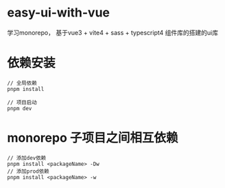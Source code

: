 # easy-ui-with-vue
学习monorepo， 基于vue3 + vite4 + sass + typescript4 组件库的搭建的ui库

# 依赖安装
```
// 全局依赖
pnpm install

// 项目启动
pnpm dev
```

# monorepo 子项目之间相互依赖
```
// 添加dev依赖
pnpm install <packageName> -Dw
// 添加prod依赖
pnpm install <packageName> -w
```

